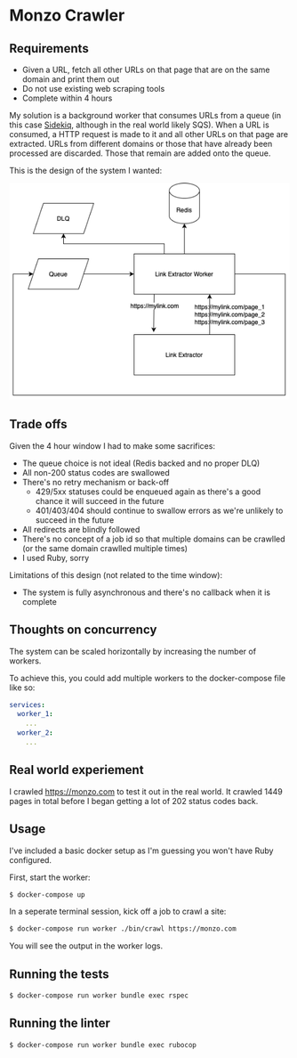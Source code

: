 # Monzo Crawler

## Requirements

- Given a URL, fetch all other URLs on that page that are on the same domain and print them out
- Do not use existing web scraping tools
- Complete within 4 hours

My solution is a background worker that consumes URLs from a queue (in this case [Sidekiq](https://github.com/sidekiq/sidekiq), although in the real world likely SQS). When a URL is consumed, a HTTP request is made to it and all other URLs on that page are extracted. URLs from different domains or those that have already been processed are discarded. Those that remain are added onto the queue.

This is the design of the system I wanted:

![System design](./docs/system.png "System design")

## Trade offs

Given the 4 hour window I had to make some sacrifices:

- The queue choice is not ideal (Redis backed and no proper DLQ)
- All non-200 status codes are swallowed
- There's no retry mechanism or back-off
  - 429/5xx statuses could be enqueued again as there's a good chance it will succeed in the future
  - 401/403/404 should continue to swallow errors as we're unlikely to succeed in the future
- All redirects are blindly followed
- There's no concept of a job id so that multiple domains can be crawlled (or the same domain crawlled multiple times)
- I used Ruby, sorry

Limitations of this design (not related to the time window):

- The system is fully asynchronous and there's no callback when it is complete

## Thoughts on concurrency

The system can be scaled horizontally by increasing the number of workers.

To achieve this, you could add multiple workers to the docker-compose file like so:

```yaml
services:
  worker_1:
    ...
  worker_2:
    ...
```

## Real world experiement

I crawled https://monzo.com to test it out in the real world. It crawled 1449 pages in total before I began getting a lot of 202 status codes back.

## Usage

I've included a basic docker setup as I'm guessing you won't have Ruby configured.

First, start the worker:

```bash
$ docker-compose up
```

In a seperate terminal session, kick off a job to crawl a site:

```bash
$ docker-compose run worker ./bin/crawl https://monzo.com
```

You will see the output in the worker logs.

## Running the tests

```bash
$ docker-compose run worker bundle exec rspec
```

## Running the linter

```bash
$ docker-compose run worker bundle exec rubocop
```
